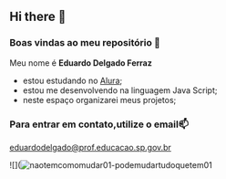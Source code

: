 ## Hi there 👋

### Boas vindas ao meu repositório 💙

Meu nome é **Eduardo Delgado Ferraz**

- estou estudando no [Alura](https://alura.com.br);
- estou me desenvolvendo na linguagem Java Script;
- neste espaço organizarei meus projetos;

### Para entrar em contato,utilize o email📫

eduardodelgado@prof.educacao.sp.gov.br


![](![naotemcomomudar01-podemudartudoquetem01](https://github.com/EDFerraz1975/EDFerraz1975/assets/170625922/db2b54dd-5ad2-466b-8ac5-24e62722bb42)
